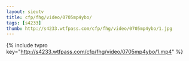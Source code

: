 ```yaml
--- 
layout: sieutv
title: cfp/fhg/video/0705mp4ybo/
tags: [s4233]
thumb: http://s4233.wtfpass.com/cfp/fhg/video/0705mp4ybo/1.jpg
---
```

{% include tvpro key="http://s4233.wtfpass.com/cfp/fhg/video/0705mp4ybo/1.mp4" %} 
